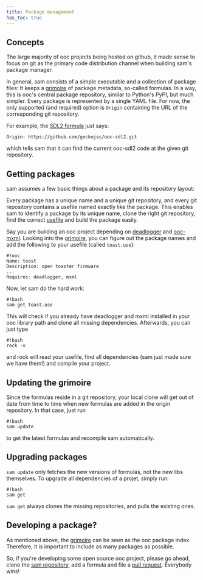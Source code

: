 ```yaml
---
title: Package management
has_toc: true
---
```


## Concepts

The large majority of ooc projects being hosted on github, it made sense to
focus on git as the primary code distribution channel when building sam's
package manager.

In general, sam consists of a simple executable and a collection of package
files: It keeps a
[grimoire](https://github.com/fasterthanlime/sam/tree/master/library) of
package metadata, so-called formulas.  In a way, this is ooc's central package
repository, similar to Python's PyPI, but much simpler. Every package is
represented by a single YAML file.  For now, the only supported (and required)
option is `Origin` containing the URL of the corresponding git repository.

For example, the [SDL2 formula](https://github.com/fasterthanlime/sam/blob/master/library/sdl2.yml)
just says:

    Origin: https://github.com/geckojsc/ooc-sdl2.git

which tells sam that it can find the current ooc-sdl2 code at the given git repository.

## Getting packages

sam assumes a few basic things about a package and its repository layout:

Every package has a unique name and a unique git repository, and every
git repository contains a usefile named exactly like the package. This
enables sam to identify a package by its unique name, clone the right git
repository, find the correct [usefile](/docs/tools/rock/usefiles/) and build the package easily.

Say you are building an ooc project depending on
[deadlogger](https://github.com/fasterthanlime/deadlogger)
and [ooc-mxml](https://github.com/geckojsc/ooc-mxml). Looking into
the [grimoire][grimoire], you can figure out the package names and
add the following to your usefile (called `toast.use`):

    #!ooc
    Name: toast
    Description: open toaster firmware
    ...
    Requires: deadlogger, mxml

Now, let sam do the hard work:

    #!bash
    sam get toast.use

This will check if you already have deadlogger and mxml installed in your ooc library
path and clone all missing dependencies. Afterwards, you can just type

    #!bash
    rock -v

and rock will read your usefile, find all dependencies (sam just made sure we
have them!) and compile your project.

## Updating the grimoire

Since the formulas reside in a git repository, your local clone will get out of
date from time to time when new formulas are added in the origin repository.
In that case, just run

    #!bash
    sam update

to get the latest formulas and recompile sam automatically.

## Upgrading packages

`sam update` only fetches the new versions of formulas, not the new libs
themselves. To upgrade all dependencies of a projet, simply run:

    #!bash
    sam get

`sam get` always clones the missing repositories, and pulls the existing ones.

## Developing a package?

As mentioned above, the [grimoire][grimoire] can be seen as the ooc package index.
Therefore, it is important to include as many packages as possible.

So, if you're developing some open source ooc project, please go ahead, clone
the [sam repository][sam], add a formula and file a
[pull request](https://github.com/fasterthanlime/sam/pulls). Everybody wins!

[sam]: https://github.com/fasterthanlime/sam
[grimoire]: https://github.com/fasterthanlime/sam/tree/master/library

